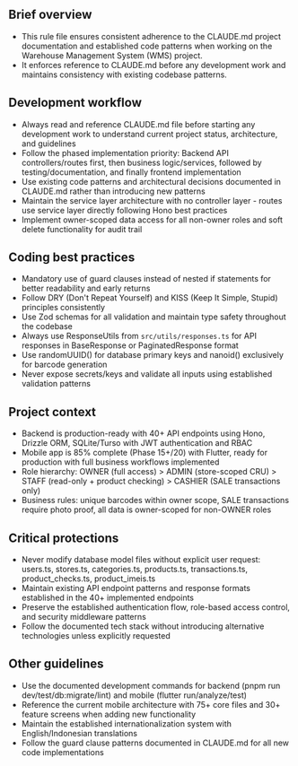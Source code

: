 ## Brief overview
  - This rule file ensures consistent adherence to the CLAUDE.md project documentation and established code patterns when working on the Warehouse Management System (WMS) project.
  - It enforces reference to CLAUDE.md before any development work and maintains consistency with existing codebase patterns.

## Development workflow
  - Always read and reference CLAUDE.md file before starting any development work to understand current project status, architecture, and guidelines
  - Follow the phased implementation priority: Backend API controllers/routes first, then business logic/services, followed by testing/documentation, and finally frontend implementation
  - Use existing code patterns and architectural decisions documented in CLAUDE.md rather than introducing new patterns
  - Maintain the service layer architecture with no controller layer - routes use service layer directly following Hono best practices
  - Implement owner-scoped data access for all non-owner roles and soft delete functionality for audit trail

## Coding best practices
  - Mandatory use of guard clauses instead of nested if statements for better readability and early returns
  - Follow DRY (Don't Repeat Yourself) and KISS (Keep It Simple, Stupid) principles consistently
  - Use Zod schemas for all validation and maintain type safety throughout the codebase
  - Always use ResponseUtils from `src/utils/responses.ts` for API responses in BaseResponse<T> or PaginatedResponse<T> format
  - Use randomUUID() for database primary keys and nanoid() exclusively for barcode generation
  - Never expose secrets/keys and validate all inputs using established validation patterns

## Project context
  - Backend is production-ready with 40+ API endpoints using Hono, Drizzle ORM, SQLite/Turso with JWT authentication and RBAC
  - Mobile app is 85% complete (Phase 15+/20) with Flutter, ready for production with full business workflows implemented
  - Role hierarchy: OWNER (full access) > ADMIN (store-scoped CRU) > STAFF (read-only + product checking) > CASHIER (SALE transactions only)
  - Business rules: unique barcodes within owner scope, SALE transactions require photo proof, all data is owner-scoped for non-OWNER roles

## Critical protections
  - Never modify database model files without explicit user request: users.ts, stores.ts, categories.ts, products.ts, transactions.ts, product_checks.ts, product_imeis.ts
  - Maintain existing API endpoint patterns and response formats established in the 40+ implemented endpoints
  - Preserve the established authentication flow, role-based access control, and security middleware patterns
  - Follow the documented tech stack without introducing alternative technologies unless explicitly requested

## Other guidelines
  - Use the documented development commands for backend (pnpm run dev/test/db:migrate/lint) and mobile (flutter run/analyze/test)
  - Reference the current mobile architecture with 75+ core files and 30+ feature screens when adding new functionality
  - Maintain the established internationalization system with English/Indonesian translations
  - Follow the guard clause patterns documented in CLAUDE.md for all new code implementations
